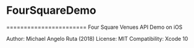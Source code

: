 # FourSquareDemo
=======================
Four Square Venues API Demo on iOS

Author: Michael Angelo Ruta (2018)
License: MIT
Compatibility: Xcode 10